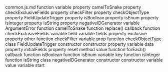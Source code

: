 common.js.md
function <function>
	variable <unknown>
		property camelToSnake
		property checkExclusiveFields
		property checkFilter
		property checkObjectType
		property FieldUpdateTrigger
		property isBoolean
		property isEnum
		property isInteger
		property isString
		property negativeIDGenerator
	variable ArgumentError
	function camelToSnake
		function replace() callback
	function checkExclusiveFields
		variable field
		variable fields
			property exclusive
			property other
	function checkFilter
		variable prop
	function checkObjectType
	class FieldUpdateTrigger
		constructor constructor
			property <unknown>
			variable data
				property initialFields
			property reset
				method value
					function forEach() callback
	function isBoolean
	function isEnum
		variable key
	function isInteger
	function isString
	class negativeIDGenerator
		constructor constructor
			variable value
		variable start
